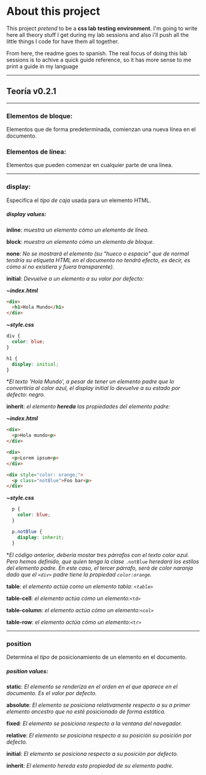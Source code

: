 # About this project

This project _pretend_ to be a **css lab testing environment**. I'm going to write here all theory stuff I get during my lab sessions and also i'll push all the little things I code for have them all together.

From here, the readme goes to spanish. The real focus of doing this lab sessions is to achive a quick guide reference, so it has more sense to me print a guide in my language

-----
## Teoría   v0.2.1
-----

### Elementos de bloque:

Elementos que de forma predeterminada, comienzan una nueva línea en el documento.

### Elementos de línea:

Elementos que pueden comenzar en cualquier parte de una línea.

-----

### display:

Especifíca el _tipo de caja_ usada para un elemento HTML.

##### display values:

**inline**: _muestra un elemento cómo un elemento de línea._

**block**: _muestra un elemento cómo un elemento de bloque._

**none**: _No se mostrará el elemento (su "hueco o espacio" que de normal tendría su etiqueta HTML en el documento no tendrá efecto, es decir, es cómo si no existiera y fuera transparente)._

**initial**: _Devuelve a un elemento a su valor por defecto:_

_**~index.html**_
```html
<div>
  <h1>Hola Mundo</h1>
</div>
```

_**~style.css**_
```css
div {
  color: blue;
}

h1 {
  display: initial;
}
```
\*_El texto 'Hola Mundo', a pesar de tener un elemento padre que lo convertiría al color azul, el display initial lo devuelve a su estado por defecto: negro._

**inherit**: _el elemento **hereda** las propiedades del elemento padre:_

_**~index.html**_
```html
<div>
  <p>Hola mundo<p>
</div>

<div>
  <p>Lorem ipsum<p>
</div>

<div style="color: orange;">
  <p class="notBlue">Foo bar<p>
</div>
```

_**~style.css**_
```css
  p {
    color: blue;
  }

  p.notBlue {
    display: inherit;
  }
```

\*_El código anterior, debería mostar tres párrafos con el texto color azul. Pero hemos definido, que quien tenga la clase_ `.notBlue` _heredará los estilos del elemento padre. En este caso, el tercer párrafo, será de color naranja dado que el `<div>` padre tiene la propiedad `color:orange`._

**table**: _el elemento actúa como un elemento tabla: ```<table>```_

**table-cell**: _el elemento actúa cómo un elemento:_```<td>```

**table-column**: _el elemento actúa cómo un elemento:_```<col>```

**table-row**: _el elemento actúa cómo un elemento:_```<tr>```

-----

### position
Determina el _tipo_ de posicionamiento de un elemento en el documento.

##### position values:

**static**: _El elemento se renderiza en el orden en el que aparece en el documento. Es el valor por defecto._

**absolute**: _El elemento se posiciona relativamente respecto a su a primer elemento ancestro que no esté posicionado de forma estática._

**fixed**: _El elemento se posiciona respecto a la ventana del navegador._

**relative**: _El elemento se posiciona respecto a su posición su posición por defecto._

**initial**: _El elemento se posiciona respecto a su posición por defecto._

**inherit**: _El elemento hereda esta propiedad de su elemento padre._
